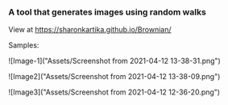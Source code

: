 ### A tool that generates images using random walks

View at https://sharonkartika.github.io/Brownian/

Samples:

![Image-1]("Assets/Screenshot from 2021-04-12 13-38-31.png")

![Image2]("Assets/Screenshot from 2021-04-12 13-38-09.png")

![Image3]("Assets/Screenshot from 2021-04-12 12-36-20.png")



